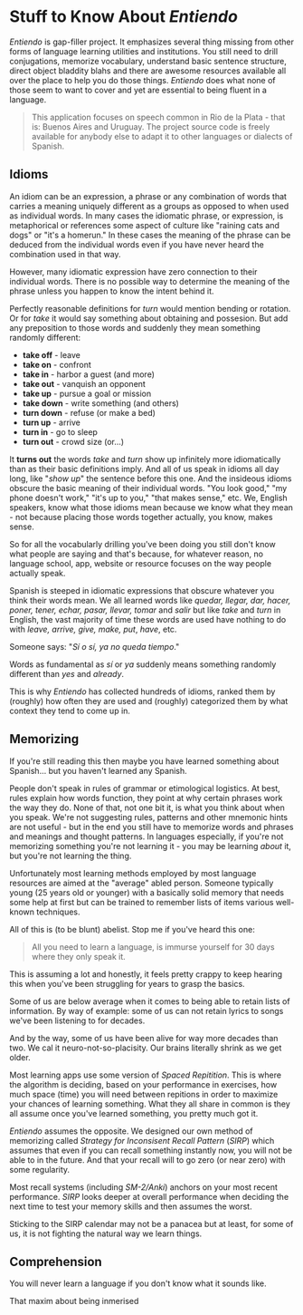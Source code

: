 # Stuff to Know About *Entiendo*

*Entiendo* is gap-filler project. It emphasizes several thing missing from other forms of language learning utilities and institutions. You still need to drill conjugations, memorize vocabulary, understand basic sentence structure, direct object bladdity blahs and there are awesome resources available all over the place to help you do those things. *Entiendo* does what none of those seem to want to cover and yet are essential to being fluent in a language.

> This application focuses on speech common in Rio de la Plata - that is: Buenos Aires and Uruguay. The project source code is freely available for anybody else to adapt it to other languages or dialects of Spanish.

## Idioms

An idiom can be an expression, a phrase or any combination of words that carries a meaning uniquely different as a groups as opposed to when used as individual words. In many cases the idiomatic phrase, or expression, is metaphorical or references some aspect of culture like "raining cats and dogs" or "it's a homerun." In these cases the meaning of the phrase can be deduced from the individual words even if you have never heard the combination used in that way.

However, many idiomatic expression have zero connection to their individual words. There is no possible way to determine the meaning of the phrase unless you happen to know the intent behind it.

Perfectly reasonable definitions for *turn* would mention bending or rotation. Or for *take* it would say something about obtaining and possesion. But add any preposition to those words and suddenly they mean something randomly different:

- **take off** - leave
- **take on** - confront
- **take in** - harbor a guest (and more)
- **take out** - vanquish an opponent
- **take up** - pursue a goal or mission
- **take down** - write something (and others)
- **turn down** - refuse (or make a bed)
- **turn up** - arrive
- **turn in** - go to sleep
- **turn out** - crowd size (or...)

It **turns out** the words *take* and *turn* show up infinitely more idiomatically than as their basic definitions imply. And all of us speak in idioms all day long, like "*show up*" the sentence before this one. And the insideous idioms obscure the basic meaning of their individual words. "You look good," "my phone doesn't work," "it's up to you," "that makes sense," etc. We, English speakers, know what those idioms mean because we know what they mean - not because placing those words together actually, you know, makes sense.

So for all the vocabularly drilling you've been doing you still don't know what people are saying and that's because, for whatever reason, no language school, app, website or resource focuses on the way people actually speak.

Spanish is steeped in idiomatic expressions that obscure whatever you think their words mean. We all learned words like *quedar, llegar, dar, hacer, poner, tener, echar, pasar, llevar, tomar* and *salir* but like *take* and *turn* in English, the vast majority of time these words are used have nothing to do with *leave, arrive, give, make, put*, *have*, etc.

Someone says: "*Sí o sí, ya no queda tiempo*."

Words as fundamental as *sí* or *ya* suddenly means something randomly different than *yes* and *already*.

This is why *Entiendo* has collected hundreds of idioms, ranked them by (roughly) how often they are used and (roughly) categorized them by what context they tend to come up in.

## Memorizing

If you're still reading this then maybe you have learned something about Spanish... but you haven't learned any Spanish.

People don't speak in rules of grammar or etimological logistics. At best, rules explain how words function, they point at why certain phrases work the way they do. None of that, not one bit it, is what you think about when you speak. We're not suggesting rules, patterns and other mnemonic hints are not useful - but in the end you still have to memorize words and phrases and meanings and thought patterns. In languages especially, if you're not memorizing something you're not learning it - you may be learning *about* it, but you're not learning the thing.

Unfortunately most learning methods employed by most language resources are aimed at the "average" abled person. Someone typically young (25 years old or younger) with a basically solid memory that needs some help at first but can be trained to remember lists of items various well-known techniques.

All of this is (to be blunt) abelist. Stop me if you've heard this one:

> All you need to learn a language, is immurse yourself for 30 days where they only speak it.

This is assuming a lot and honestly, it feels pretty crappy to keep hearing this when you've been struggling for years to grasp the basics.

Some of us are below average when it comes to being able to retain lists of information. By way of example: some of us can not retain lyrics to songs we've been listening to for decades.

And by the way, some of us have been alive for way more decades than two. We cal it neuro-not-so-placisity. Our brains literally shrink as we get older.

Most learning apps use some version of *Spaced Repitition*. This is where the algorithm is deciding, based on your performance in exercises, how much space (time) you will need between repitions in order to maximize your chances of learning something. What they all share in common is they all assume once you've learned something, you pretty much got it.

*Entiendo* assumes the opposite. We designed our own method of memorizing called *Strategy for Inconsisent Recall Pattern* (*SIRP*) which assumes that even if you can recall something instantly now, you will not be able to in the future. And that your recall will to go zero (or near zero) with some regularity.

Most recall systems (including *SM-2/Anki*) anchors on your most recent performance. *SIRP* looks deeper at overall performance when deciding the next time to test your memory skills and then assumes the worst.

Sticking to the SIRP calendar may not be a panacea but at least, for some of us, it is not fighting the natural way we learn things.

## Comprehension

You will never learn a language if you don't know what it sounds like.

That maxim about being inmerised
